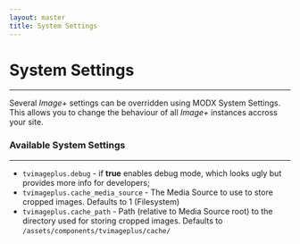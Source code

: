 ```yaml
---
layout: master
title: System Settings
---
```


# System Settings
-------------------------------

Several *Image+* settings can be overridden using
MODX System Settings. This allows you to change the
behaviour of all *Image+* instances accross your site.

### Available System Settings
-------------------------------
* `tvimageplus.debug`  -  if **true** enables debug mode,
   which looks ugly but provides more info for developers;
* `tvimageplus.cache_media_source`  -  The Media Source
   to use to store cropped images. Defaults to 1 (Filesystem)
* `tvimageplus.cache_path`  -  Path (relative to Media Source
   root) to the directory used for storing cropped images.
   Defaults to `/assets/components/tvimageplus/cache/`